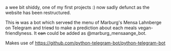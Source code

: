 a wee bit shiddy, one of my first projects :)
now sadly defunct as the website has been restructured.

This ~~is~~ was a bot which serve~~s~~d the menu of Marburg's Mensa Lahnberge on Telegram and trie~~s~~d to make a prediction about each meals vegan-friendlyness.
It ~~can~~ could be added as @marburg_mensaange_bot.

Makes use of https://github.com/python-telegram-bot/python-telegram-bot
